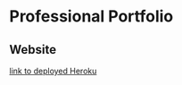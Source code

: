 # Professional Portfolio

## Website

[link to deployed Heroku](https://alcoverproportfolio.herokuapp.com/)